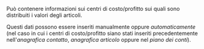 Può contenere informazioni sui centri di costo/profitto sui quali sono distribuiti i valori degli articoli.

Questi dati possono essere inseriti manualmente oppure *automaticamente* (nel caso in cui i centri di costo/profitto siano stati inseriti precedentemente nell'*anagrafica contatto*, *anagrafica articolo* oppure nel *piano dei conti*).